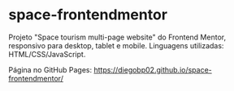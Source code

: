 # space-frontendmentor
Projeto "Space tourism multi-page website" do Frontend Mentor, responsivo para desktop, tablet e mobile. Linguagens utilizadas: HTML/CSS/JavaScript.

Página no GitHub Pages: https://diegobp02.github.io/space-frontendmentor/
